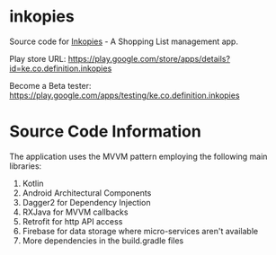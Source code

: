 # inkopies

Source code for [Inkopies](https://play.google.com/store/apps/details?id=ke.co.definition.inkopies) - A Shopping List management app.

Play store URL: https://play.google.com/store/apps/details?id=ke.co.definition.inkopies

Become a Beta tester: https://play.google.com/apps/testing/ke.co.definition.inkopies

# Source Code Information

The application uses the MVVM pattern employing the following main libraries:

1. Kotlin
1. Android Architectural Components
1. Dagger2 for Dependency Injection
1. RXJava for MVVM callbacks
1. Retrofit for http API access
1. Firebase for data storage where micro-services aren't available
1. More dependencies in the build.gradle files

